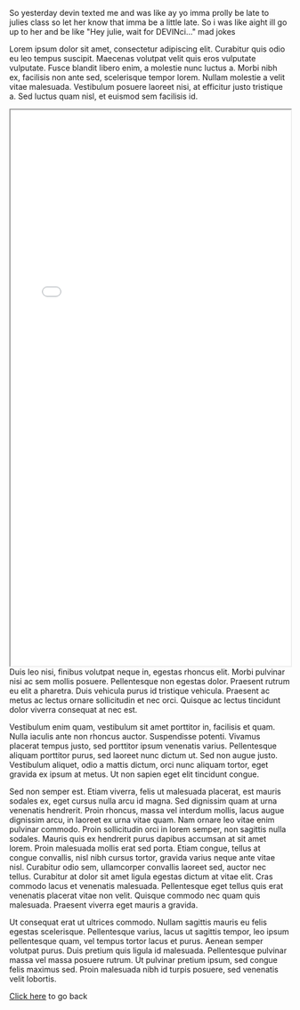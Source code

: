 So yesterday devin texted me and was like ay yo imma prolly be late to julies class so let her know that imma be a little late. So i was like aight ill go up to her and be like "Hey julie, wait for DEVINci..." mad jokes

Lorem ipsum dolor sit amet, consectetur adipiscing elit. Curabitur quis odio eu leo tempus suscipit. Maecenas volutpat velit quis eros vulputate vulputate. Fusce blandit libero enim, a molestie nunc luctus a. Morbi nibh ex, facilisis non ante sed, scelerisque tempor lorem. Nullam molestie a velit vitae malesuada. Vestibulum posuere laoreet nisi, at efficitur justo tristique a. Sed luctus quam nisl, et euismod sem facilisis id.

<iframe style="width:100%; height:1000px;" src="processing/index.html"></iframe>
Duis leo nisi, finibus volutpat neque in, egestas rhoncus elit. Morbi pulvinar nisi ac sem mollis posuere. Pellentesque non egestas dolor. Praesent rutrum eu elit a pharetra. Duis vehicula purus id tristique vehicula. Praesent ac metus ac lectus ornare sollicitudin et nec orci. Quisque ac lectus tincidunt dolor viverra consequat at nec est.

Vestibulum enim quam, vestibulum sit amet porttitor in, facilisis et quam. Nulla iaculis ante non rhoncus auctor. Suspendisse potenti. Vivamus placerat tempus justo, sed porttitor ipsum venenatis varius. Pellentesque aliquam porttitor purus, sed laoreet nunc dictum ut. Sed non augue justo. Vestibulum aliquet, odio a mattis dictum, orci nunc aliquam tortor, eget gravida ex ipsum at metus. Ut non sapien eget elit tincidunt congue.

Sed non semper est. Etiam viverra, felis ut malesuada placerat, est mauris sodales ex, eget cursus nulla arcu id magna. Sed dignissim quam at urna venenatis hendrerit. Proin rhoncus, massa vel interdum mollis, lacus augue dignissim arcu, in laoreet ex urna vitae quam. Nam ornare leo vitae enim pulvinar commodo. Proin sollicitudin orci in lorem semper, non sagittis nulla sodales. Mauris quis ex hendrerit purus dapibus accumsan at sit amet lorem. Proin malesuada mollis erat sed porta. Etiam congue, tellus at congue convallis, nisl nibh cursus tortor, gravida varius neque ante vitae nisl. Curabitur odio sem, ullamcorper convallis laoreet sed, auctor nec tellus. Curabitur at dolor sit amet ligula egestas dictum at vitae elit. Cras commodo lacus et venenatis malesuada. Pellentesque eget tellus quis erat venenatis placerat vitae non velit. Quisque commodo nec quam quis malesuada. Praesent viverra eget mauris a gravida.

Ut consequat erat ut ultrices commodo. Nullam sagittis mauris eu felis egestas scelerisque. Pellentesque varius, lacus ut sagittis tempor, leo ipsum pellentesque quam, vel tempus tortor lacus et purus. Aenean semper volutpat purus. Duis pretium quis ligula id malesuada. Pellentesque pulvinar massa vel massa posuere rutrum. Ut pulvinar pretium ipsum, sed congue felis maximus sed. Proin malesuada nibh id turpis posuere, sed venenatis velit lobortis.

[Click here](index.html) to go back
